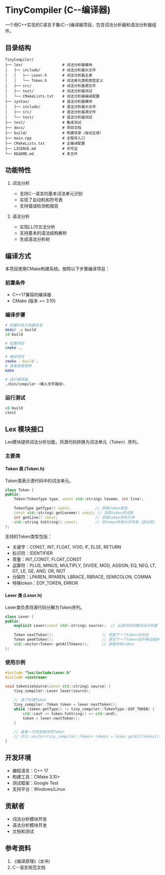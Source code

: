 # TinyCompiler (C--编译器)

一个用C++实现的C语言子集(C--)编译器项目，包含词法分析器和语法分析器组件。

## 目录结构

```
TinyCompiler/
├── lex/                  # 词法分析器模块
│   ├── include/          # 词法分析器头文件
│   │   ├── Lexer.h       # 词法分析器主类
│   │   └── Token.h       # 词法单元类和类型定义
│   ├── src/              # 词法分析器源文件
│   ├── test/             # 词法分析器测试
│   └── CMakeLists.txt    # 词法分析器编译配置
├── syntax/               # 语法分析器模块
│   ├── include/          # 语法分析器头文件
│   ├── src/              # 语法分析器源文件
│   └── test/             # 语法分析器测试
├── test/                 # 集成测试
├── docs/                 # 项目文档
├── build/                # 构建目录（自动生成）
├── main.cpp              # 主程序入口
├── CMakeLists.txt        # 主编译配置
├── LICENSE.md            # 许可证
└── README.md             # 本文件
```

## 功能特性

1. 词法分析
   - 支持C--语言的基本词法单元识别
   - 实现了自动机和符号表
   - 支持错误检测和报告

2. 语法分析
   - 实现LL(1)文法分析
   - 支持基本的语法结构解析
   - 生成语法分析树

## 编译方式

本项目使用CMake构建系统。按照以下步骤编译项目：

### 前置条件
- C++17兼容的编译器
- CMake (版本 >= 3.10)

### 编译步骤

```bash
# 创建并进入构建目录
mkdir -p build
cd build

# 配置项目
cmake ..

# 编译项目
cmake --build .
# 或者直接使用
make

# 运行编译器
./bin/compiler <输入文件路径>
```

### 运行测试

```bash
cd build
ctest
```

## Lex 模块接口

Lex模块提供词法分析功能，将源代码转换为词法单元（Token）序列。

### 主要类

#### Token 类 (Token.h)

Token类表示源代码中的词法单元。

```cpp
class Token {
public:
    Token(TokenType type, const std::string& lexeme, int line);
    
    TokenType getType() const;           // 获取token类型
    const std::string& getLexeme() const; // 获取token的词素
    int getLine() const;                 // 获取token所在行号
    std::string toString() const;        // 将token转换为字符串（调试用）
};
```

支持的Token类型包括：
- 关键字：CONST, INT, FLOAT, VOID, IF, ELSE, RETURN
- 标识符：IDENTIFIER
- 常量：INT_CONST, FLOAT_CONST
- 运算符：PLUS, MINUS, MULTIPLY, DIVIDE, MOD, ASSIGN, EQ, NEQ, LT, GT, LE, GE, AND, OR, NOT
- 分隔符：LPAREN, RPAREN, LBRACE, RBRACE, SEMICOLON, COMMA
- 特殊token：EOF_TOKEN, ERROR

#### Lexer 类 (Lexer.h)

Lexer类负责将源代码分解为Token序列。

```cpp
class Lexer {
public:
    explicit Lexer(const std::string& source);  // 从源代码创建词法分析器
    
    Token nextToken();                      // 获取下一个token并前进
    Token peekToken();                      // 预览下一个token但不移动指针
    std::vector<Token> getAllTokens();      // 获取所有token
};
```

### 使用示例

```cpp
#include "lex/include/Lexer.h"
#include <iostream>

void tokenizeSource(const std::string& source) {
    tiny_compiler::Lexer lexer(source);
    
    // 逐个处理Token
    tiny_compiler::Token token = lexer.nextToken();
    while (token.getType() != tiny_compiler::TokenType::EOF_TOKEN) {
        std::cout << token.toString() << std::endl;
        token = lexer.nextToken();
    }
    
    // 或者一次性获取所有Token
    // std::vector<tiny_compiler::Token> tokens = lexer.getAllTokens();
}
```

## 开发环境

- 编程语言：C++ 17
- 构建工具：CMake 3.10+
- 测试框架：Google Test
- 支持平台：Windows/Linux

## 贡献者

- 词法分析模块开发
- 语法分析模块开发
- 文档和测试

## 参考资料

1. 《编译原理》(龙书)
2. C--语言规范文档
